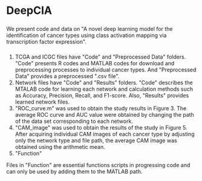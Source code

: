 # DeepCIA
###
We present code and data on "A novel deep learning model for the identification of cancer types using class activation mapping via transcription factor expression".

#####
1. TCGA and ICGC files have "Code" and "Preprocessed Data" folders. "Code" presents R codes and MATLAB codes for download and preprocessing processes to individual cancer types. And "Preprocessed Data" provides a preprocessed ".csv file".
2. Network files have "Code" and "Results" folders. "Code" describes the MTALAB code for learning each network and calculation methods such as Accuracy, Precision, Recall, and F1-score. Also, "Results" provides learned network files.
3. "ROC_curve.m" was used to obtain the study results in Figure 3. The average ROC curve and AUC value were obtained by changing the path of the data set corresponding to each network.
4. "CAM_image" was used to obtain the results of the study in Figure 5. After acquiring individual CAM images of each cancer type by adjusting only the network type and file path, the average CAM image was obtained using the arithmetic mean.
5. "Function"

Files in "Function" are essential functions scripts in progressing code and can only be used by adding them to the MATLAB path.




